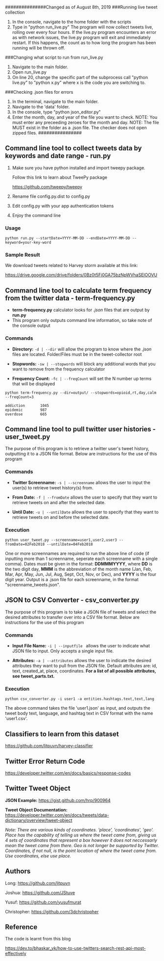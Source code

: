 ###############Changed as of August 8th, 2019
###Running live tweet collection
1. In the console, navigate to the home folder with the scripts
2. Type in "python run_live.py"
	The program will now collect tweets live, rolling over every four hours.
	If the live.py program encounters an error as with network issues, the live.py program will exit and immediately restart.
		If this happens, the count as to how long the program has been running will be thrown off.


###Changing what script to run from run_live.py
1. Navigate to the main folder.
2. Open run_live.py
3. On line 20, change the specific part of the subprocess call "python live.py" to "python x.py" where x is the code you are switching to.

###Checking .json files for errors
1. In the terminal, navigate to the main folder.
2. Navigate to the 'data' folder.
3. In the console, type "python json_editor.py"
4. Enter the month, day, and year of the file you want to check.
	NOTE: You must enter any preceeding zeroes for the month and day.
	NOTE: The file MUST exist in the folder as a .json file. The checker does not open zipped files.
################





## Command line tool to collect tweets data by keywords and date range - run.py

1. Make sure you have python installed and import tweepy package.

    Follow this link to learn about TweePy package

    https://github.com/tweepy/tweepy

1. Rename file config.py.dist to config.py

1. Edit config.py with your app authentication tokens

1. Enjoy the command line

### Usage
```
python run.py --startDate=YYYY-MM-DD --endDate=YYYY-MM-DD --keyword=your-key-word
```

### Sample Result
We download tweets related to Harvey storm available at this link:

https://drive.google.com/drive/folders/0Bz0t5Fi0GA75bzNpWVhaSElOOVU

## Command line tool to calculate term frequency from the twitter data - term-frequency.py

* **term-frequency.py** calculator looks for *.json* files that are output by **run.py**
* This program only outputs command line information, so take note of the console output

### Commands

* **Directory:** `-d | --dir` will allow the program to know where the *.json* files are located. Folder/Files must be in the tweet-collector root

* **Stopwords:** `-sw | --stopwords` will block any additional words that you want to remove from the frequency calculator

* **Frequency Count:** `-fc | --freqCount` will set the N number up terms that will be displayed 

```
python term-frequency.py --dir=output/ --stopwords=opioid,rt,day,calm --freqCount=3

addiction       1045
epidemic        987
overdose        665
```

## Command line tool to pull twitter user histories - user_tweet.py
The purpose of this program is to retrieve a twitter user's tweet history, outputting it to a JSON file format. Below are instructions for the use of this program

### Commands
* **Twitter Screenname:** `-s | --screenname` allows the user to input the user(s) to retrieve tweet history(s) from.

* **From Date:** `-f | --fromDate` allows the user to specify that they want to retrieve tweets on and after the selected date. 

* **Until Date:** `-u | --untilDate` allows the user to specify that they want to retrieve tweets on and before the selected date.  

### Execution
```
python user_tweet.py --screenname=user1,user2,user3 --fromDate=02Feb2018 --untilDate=04Feb2018
```
One or more screennames are required to run the above line of code (if inputting more than 1 screenname, seperate each screenname with a single comma). Dates must be given in the format: **DDMMMYYYY**, where **DD** is the two digit day, **MMM** is the abbreviation of the month name (Jan, Feb, Mar, Apr, May, Jun, Jul, Aug, Sept, Oct, Nov, or Dec), and **YYYY** is the four digit year. Output is a .json file for each screenname, in the format "screenname_tweets.json".

## JSON to CSV Converter - csv_converter.py
The purpose of this program is to take a JSON file of tweets and select the desired attributes to transfer over into a CSV file format.
Below are instructions for the use of this program

### Commands
* **Input File Name:** `-i | --inputfile ` allows the user to indicate what JSON file to input. Only accepts a single input file.

* **Attributes:** `-a | --attributes` allows the user to indicate the desired attributes they want to pull from the JSON file. Default attributes are: id, text, created_at, place, coordinates. **For a list of all possible attributes, see tweet_parts.txt.**

### Execution
```
python csv_converter.py -i user1 -a entities.hashtags.text,text,lang

```
The above command takes the file 'user1.json' as input, and outputs the tweet body text, language, and hashtag text in CSV format with the name 'user1.csv'.

## Classifiers to learn from this dataset

https://github.com/litpuvn/harvey-classifier


## Twitter Error Return Code

https://developer.twitter.com/en/docs/basics/response-codes

## Twitter Tweet Object

**JSON Example:** https://gist.github.com/hrp/900964

**Tweet Object Documentation:** https://developer.twitter.com/en/docs/tweets/data-dictionary/overview/tweet-object

*Note: There are various kinds of coordinates. 'place', 'coordinates', 'geo'. Place has the capability of telling us where the tweet came from, giving us 4 sets of coordinates that represent a box however it does not neccessarly mean the tweet came from there. Geo is not longer be supported by Twitter. Coordinates, if not null, is the point location of where the tweet came from. Use coordinates, else use place.*

## Authors

Long: https://github.com/litpuvn

Joshua: https://github.com/JStuve

Yusuf: https://github.com/yusufmurat

Christopher: https://github.com/3dchristopher

## Reference

The code is learnt from this blog

https://dev.to/bhaskar_vk/how-to-use-twitters-search-rest-api-most-effectively
